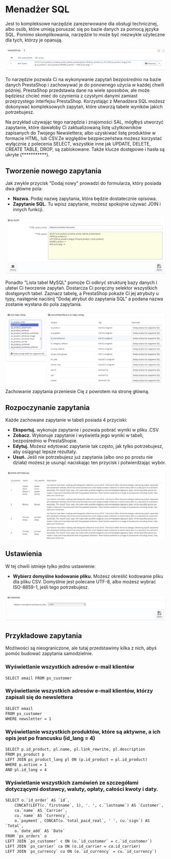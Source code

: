 # Menadżer SQL

Jest to kompleksowe narzędzie zarezerwowane dla obsługi technicznej, albo osób, które umieją poruszać się po bazie danych za pomocą języka SQL. Pomimo skomplikowania, narzędzie to może być niezwykle użyteczne dla tych, którzy je opanują.

![](../../../.gitbook/assets/30245446.png)

To narzędzie pozwala Ci na wykonywanie zapytań bezpośrednio na bazie danych PrestaShop i zachowywać je do ponownego użycia w każdej chwili później. PrestaShop przedstawia dane na wiele sposobów, ale może będziesz chcieć mieć do czynienia z czystymi danymi zamiast przejrzystego interfejsu PrestaShop. Korzystając z Menadżera SQL możesz dokonywać kompleksowych zapytań, które utworzą tabele wyników jakich potrzebujesz.

Na przykład używając tego narzędzia i znajomości SAL, mógłbyś utworzyć zapytanie, które dawałoby Ci zaktualizowaną listę użytkowników zapisanych do Twojego Newslettera; albo uzyskiwać listę produktów w formacie HTML, lub CSV.Ze względów bezpieczeństwa możesz korzystać wyłącznie z polecenia SELECT, wszystkie inne jak UPDATE, DELETE, CREATE TABLE, DROP, są zablokowane. Także klucze dostępowe i hasła są ukryte (\*\*\*\*\*\*\*\*\*\*\*).

## Tworzenie nowego zapytania <a href="#menadzersql-tworzenienowegozapytania" id="menadzersql-tworzenienowegozapytania"></a>

Jak zwykle przycisk "Dodaj nowy" prowadzi do formularza, który posiada dwa główne pola:

* **Nazwa.** Podaj nazwę zapytania, która będzie dostatecznie opisowa.
* **Zapytanie SQL.** Tu wpisz zapytanie, możesz spokojnie używać JOIN i innych funkcji.

![](../../../.gitbook/assets/30245447.png)

Ponadto "Lista tabel MySQL" pomoże Ci odkryć strukturę bazy danych i ułatwi Ci tworzenie zapytań. Dostarcza Ci poręczny selektor wszystkich dostępnych tabel. Zaznacz tabelę, a PrestaShop pokaże Ci jej atrybuty u typy, następnie naciśnij "Dodaj atrybut do zapytania SQL" a podana nazwa zostanie wysłana do pola zapytania.

![](../../../.gitbook/assets/30245448.png)

Zachowanie zapytania przeniesie Cię z powrotem na stronę główną.

## Rozpoczynanie zapytania <a href="#menadzersql-rozpoczynaniezapytania" id="menadzersql-rozpoczynaniezapytania"></a>

Każde zachowane zapytanie w tabeli posiada 4 przyciski:

* **Eksportuj.** wykonuje zapytanie i pozwala pobrać wyniki w pliku .CSV
* **Zobacz.** Wykonuje zapytanie i wyświetla jego wyniki w tabeli, bezpośrednio w PrestaShopie.
* **Edytuj.** Możesz edytować zapytanie tak często, jak tylko potrzebujesz, aby osiągnąć lepsze rezultaty.
* **Usuń.** Jeśli nie potrzebujesz już zapytania (albo ono po prostu nie działa) możesz je usunąć naciskając ten przycisk i potwierdzając wybór.

![](../../../.gitbook/assets/30245449.png)

## Ustawienia <a href="#menadzersql-ustawienia" id="menadzersql-ustawienia"></a>

W tej chwili istnieje tylko jedno ustawienie:

* **Wybierz domyślne kodowanie pliku.** Możesz określić kodowanie pliku dla pliku CSV. Domyślnie jest polecane UTF-8, albo możesz wybrać ISO-8859-1, jeśli tego potrzebujesz.

![](../../../.gitbook/assets/30245450.png)

## Przykładowe zapytania <a href="#menadzersql-przykladowezapytania" id="menadzersql-przykladowezapytania"></a>

Możliwości są nieograniczone, ale tutaj przedstawimy kilka z nich, abyś pomóc budować zapytania samodzielnie.

### Wyświetlanie wszystkich adresów e-mail klientów <a href="#menadzersql-wyswietlaniewszystkichadresowe-mailklientow" id="menadzersql-wyswietlaniewszystkichadresowe-mailklientow"></a>

```
SELECT email FROM ps_customer
```

### Wyświetlanie wszystkich adresów e-mail klientów, którzy zapisali się do newslettera <a href="#menadzersql-wyswietlaniewszystkichadresowe-mailklientow-ktorzyzapisalisiedonewslettera" id="menadzersql-wyswietlaniewszystkichadresowe-mailklientow-ktorzyzapisalisiedonewslettera"></a>

```
SELECT email
FROM ps_customer
WHERE newsletter = 1
```

### Wyświetlanie wszystkich produktów, które są aktywne, a ich opis jest po francusku  (id\_lang = 4) <a href="#menadzersql-wyswietlaniewszystkichproduktow-ktoresaaktywne-aichopisjestpofrancusku-id_lang-4" id="menadzersql-wyswietlaniewszystkichproduktow-ktoresaaktywne-aichopisjestpofrancusku-id_lang-4"></a>

```
SELECT p.id_product, pl.name, pl.link_rewrite, pl.description
FROM ps_product p
LEFT JOIN ps_product_lang pl ON (p.id_product = pl.id_product)
WHERE p.active = 1
AND pl.id_lang = 4
```

### Wyświetlanie wszystkich zamówień ze szczegółami dotyczącymi dostawcy, waluty, opłaty, całości kwoty i daty. <a href="#menadzersql-wyswietlaniewszystkichzamowienzeszczegolamidotyczacymidostawcy-waluty-oplaty-caloscikwot" id="menadzersql-wyswietlaniewszystkichzamowienzeszczegolamidotyczacymidostawcy-waluty-oplaty-caloscikwot"></a>

```
SELECT o.`id_order` AS `id`,
	CONCAT(LEFT(c.`firstname`, 1), '. ', c.`lastname`) AS `Customer`,
	ca.`name` AS `Carrier`,
	cu.`name` AS `Currency`,
	o.`payment`, CONCAT(o.`total_paid_real`, ' ', cu.`sign`) AS `Total`,
	o.`date_add` AS `Date`
FROM `ps_orders` o
LEFT JOIN `ps_customer` c ON (o.`id_customer` = c.`id_customer`)
LEFT JOIN `ps_carrier` ca ON (o.id_carrier = ca.id_carrier)
LEFT JOIN `ps_currency` cu ON (o.`id_currency` = cu.`id_currency`)
```
